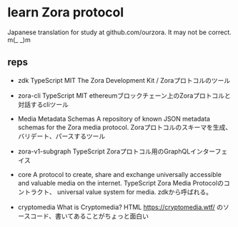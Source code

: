 # learn Zora protocol

Japanese translation for study at github.com/ourzora. It may not be correct. m(_ _)m

## reps

* zdk TypeScript MIT
The Zora Development Kit / Zoraプロトコルのツール

* zora-cli TypeScript MIT
ethereumブロックチェーン上のZoraプロトコルと対話するcliツール

* Media Metadata Schemas A repository of known JSON metadata schemas for the Zora media protocol.
Zoraプロトコルのスキーマを生成、バリデート、パースするツール

* zora-v1-subgraph TypeScript
Zoraプロトコル用のGraphQLインターフェイス

* core A protocol to create, share and exchange universally accessible and valuable media on the internet. TypeScript
Zora Media Protocolのコントラクト、 universal value system for media.
zdkから呼ばれる。

* cryptomedia What is Cryptomedia? HTML
https://cryptomedia.wtf/ のソースコード、書いてあることがちょっと面白い
